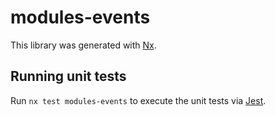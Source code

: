 # modules-events

This library was generated with [Nx](https://nx.dev).

## Running unit tests

Run `nx test modules-events` to execute the unit tests via [Jest](https://jestjs.io).
